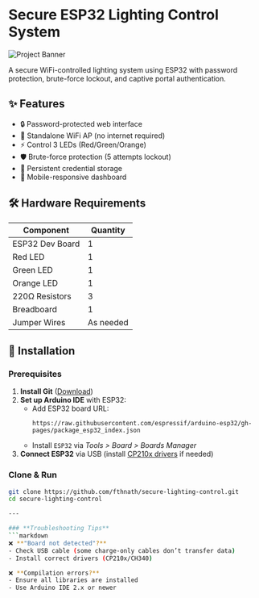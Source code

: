 # Secure ESP32 Lighting Control System

![Project Banner](https://theorycircuit.com/wp-content/uploads/2024/10/1728826310728.jpg)

A secure WiFi-controlled lighting system using ESP32 with password protection, brute-force lockout, and captive portal authentication.

## ✨ Features
- 🔒 Password-protected web interface
- 📶 Standalone WiFi AP (no internet required)
- ⚡ Control 3 LEDs (Red/Green/Orange)
- 🛡️ Brute-force protection (5 attempts lockout)
- 💾 Persistent credential storage
- 📱 Mobile-responsive dashboard

## 🛠️ Hardware Requirements
| Component | Quantity |
|-----------|----------|
| ESP32 Dev Board | 1 |
| Red LED | 1 |
| Green LED | 1 |
| Orange LED | 1 |
| 220Ω Resistors | 3 |
| Breadboard | 1 |
| Jumper Wires | As needed |

## 🚀 Installation

### Prerequisites
1. **Install Git** ([Download](https://git-scm.com/downloads))
2. **Set up Arduino IDE** with ESP32:
   - Add ESP32 board URL:
     ```
     https://raw.githubusercontent.com/espressif/arduino-esp32/gh-pages/package_esp32_index.json
     ```
   - Install `ESP32` via *Tools > Board > Boards Manager*
3. **Connect ESP32** via USB (install [CP210x drivers](https://www.silabs.com/developers/usb-to-uart-bridge-vcp-drivers) if needed)

### Clone & Run
```bash
git clone https://github.com/fthnath/secure-lighting-control.git
cd secure-lighting-control

---

### **Troubleshooting Tips** 
```markdown
❌ **"Board not detected"?**  
- Check USB cable (some charge-only cables don’t transfer data)  
- Install correct drivers (CP210x/CH340)  

❌ **Compilation errors?**  
- Ensure all libraries are installed  
- Use Arduino IDE 2.x or newer  
